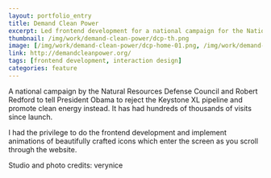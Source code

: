```yaml
---
layout: portfolio_entry
title: Demand Clean Power
excerpt: Led frontend development for a national campaign for the National Resource Defense Council that received hundreds of thousands of visits since launch. Used subtle animations to bring storytelling to life.
thumbnail: /img/work/demand-clean-power/dcp-th.png
image: [/img/work/demand-clean-power/dcp-home-01.png, /img/work/demand-clean-power/dcp-home-02.jpg, /img/work/demand-clean-power/dcp-verynice-phone.jpg]
link: http://demandcleanpower.org/
tags: [frontend development, interaction design]
categories: feature
---
```


A national campaign by the Natural Resources Defense Council and Robert Redford to tell President Obama to reject the Keystone XL pipeline and promote clean energy instead. It has had hundreds of thousands of visits since launch.

I had the privilege to do the frontend development and implement animations of beautifully crafted icons which enter the screen as you scroll through the website.

Studio and photo credits: verynice
